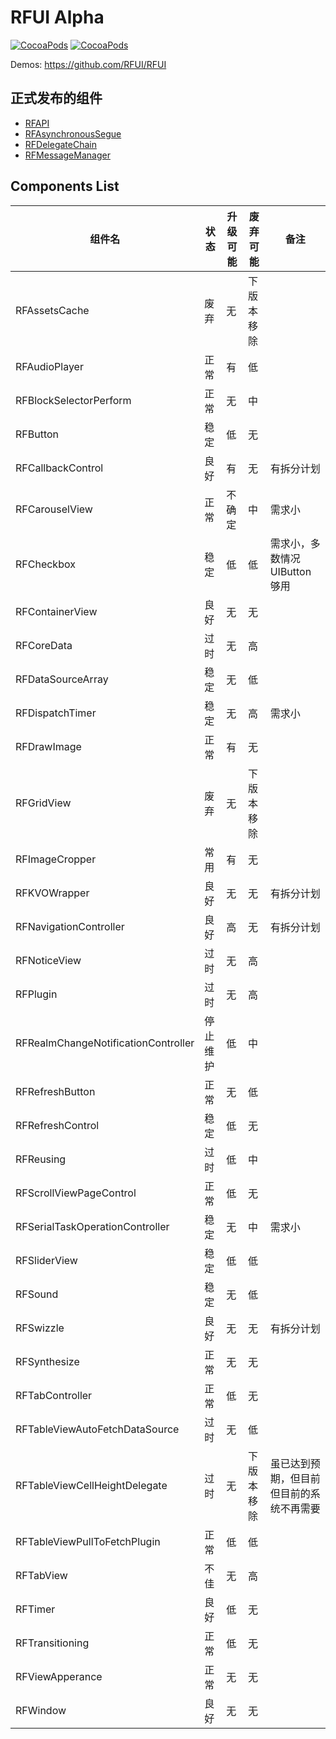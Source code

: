 # RFUI Alpha

[![CocoaPods](https://github.com/RFUI/Alpha/workflows/CocoaPods/badge.svg)](https://github.com/RFUI/Alpha/actions?query=workflow%3ACocoaPods)
[![CocoaPods](https://img.shields.io/cocoapods/v/RFAlpha.svg?style=flat-square&colorA=333333&colorB=6600cc)](https://cocoapods.org/pods/RFAlpha)

Demos: https://github.com/RFUI/RFUI

## 正式发布的组件

* [RFAPI](https://github.com/RFUI/RFAPI)
* [RFAsynchronousSegue](https://github.com/RFUI/RFSegue)
* [RFDelegateChain](https://github.com/RFUI/RFDelegateChain)
* [RFMessageManager](https://github.com/RFUI/RFMessageManager)

## Components List

组件名               | 状态  | 升级可能 | 废弃可能 | 备注
--------------------|------|---------|---------|----
RFAssetsCache           | 废弃 | 无   | 下版本移除 |
RFAudioPlayer           | 正常 | 有   | 低 |
RFBlockSelectorPerform  | 正常 | 无   | 中 |
RFButton                | 稳定 | 低   | 无 |
RFCallbackControl       | 良好 | 有   | 无 | 有拆分计划
RFCarouselView          | 正常 | 不确定 | 中 | 需求小
RFCheckbox              | 稳定 | 低   | 低 | 需求小，多数情况 UIButton 够用
RFContainerView         | 良好 | 无   | 无 |
RFCoreData              | 过时 | 无   | 高 |
RFDataSourceArray       | 稳定 | 无   | 低 |
RFDispatchTimer         | 稳定 | 无   | 高 | 需求小
RFDrawImage             | 正常 | 有   | 无 |
RFGridView              | 废弃 | 无   | 下版本移除 |
RFImageCropper          | 常用 | 有   | 无 |
RFKVOWrapper            | 良好 | 无   | 无 | 有拆分计划
RFNavigationController  | 良好 | 高   | 无 | 有拆分计划
RFNoticeView            | 过时 | 无   | 高 |
RFPlugin                | 过时 | 无   | 高 |
RFRealmChangeNotificationController | 停止维护 | 低 | 中 |
RFRefreshButton         | 正常 | 无   | 低 |
RFRefreshControl        | 稳定 | 低   | 无 |
RFReusing               | 过时 | 低   | 中 |
RFScrollViewPageControl | 正常 | 低   | 无 |
RFSerialTaskOperationController | 稳定 | 无 | 中 | 需求小
RFSliderView            | 稳定 | 低   | 低 |
RFSound                 | 稳定 | 无   | 低 |
RFSwizzle               | 良好 | 无   | 无 | 有拆分计划
RFSynthesize            | 正常 | 无   | 无 |
RFTabController         | 正常 | 低   | 无 |
RFTableViewAutoFetchDataSource | 过时 | 无 | 低 |
RFTableViewCellHeightDelegate | 过时 | 无 | 下版本移除 | 虽已达到预期，但目前但目前的系统不再需要
RFTableViewPullToFetchPlugin | 正常 | 低 | 低 |
RFTabView               | 不佳 | 无   | 高 |
RFTimer                 | 良好 | 低   | 无 |
RFTransitioning         | 正常 | 低   | 无 |
RFViewApperance         | 正常 | 无   | 无 |
RFWindow                | 良好 | 无   | 无 |
